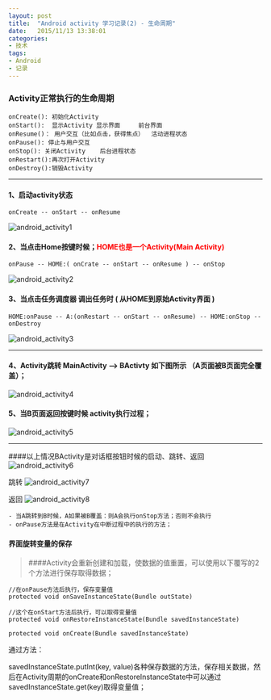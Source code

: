 ```yaml
---
layout: post
title:  "Android activity 学习记录(2) - 生命周期"
date:   2015/11/13 13:38:01 
categories:
- 技术
tags:
- Android
- 记录
---
```


### Activity正常执行的生命周期

	onCreate(): 初始化Activity	
	onStart():	显示Activity 显示界面	 	前台界面	
	onResume()： 用户交互（比如点击，获得焦点）  活动进程状态
	onPause(): 停止与用户交互
	onStop(): 关闭Activity	后台进程状态	
	onRestart():再次打开Activity
	onDestroy():销毁Activity

----------

#### 1、启动activity状态	

	onCreate -- onStart -- onResume
	
![android_activity1]({{site.baseurl}}/public/img/android_activity1.png)

#### 2、当点击Home按键时候；<b style='color:red'>HOME也是一个Activity(Main Activity)</b>
	
	onPause -- HOME:( onCrate -- onStart -- onResume ) -- onStop

![android_activity2]({{site.baseurl}}/public/img/android_activity2.png)

#### 3、当点击任务调度器 调出任务时 ( 从HOME到原始Activity界面 )
	
	HOME:onPause -- A:(onRestart -- onStart -- onResume) -- HOME:onStop -- onDestroy 

![android_activity3]({{site.baseurl}}/public/img/android_activity3.png)

----------

#### 4、Activity跳转 MainActivity --> BActivty 如下图所示 （A页面被B页面完全覆盖）；
	
![android_activity4]({{site.baseurl}}/public/img/android_activity4.png)


#### 5、当B页面返回按键时候 activity执行过程；
![android_activity5]({{site.baseurl}}/public/img/android_activity5.png)

----------

####以上情况BActivity是对话框按钮时候的启动、跳转、返回
![android_activity6]({{site.baseurl}}/public/img/android_activity6.png)

跳转
![android_activity7]({{site.baseurl}}/public/img/android_activity7.png)

返回
![android_activity8]({{site.baseurl}}/public/img/android_activity8.png)


	- 当A跳转到B时候，A如果被B覆盖：则A会执行onStop方法；否则不会执行
	- onPause方法是在Activity在中断过程中的执行的方法；


#### 界面旋转变量的保存

>####Activity会重新创建和加载，使数据的值重置，可以使用以下覆写的2个方法进行保存取得数据；
	
	//在onPause方法后执行，保存变量值
	protected void onSaveInstanceState(Bundle outState)

	//这个在onStart方法后执行，可以取得变量值
	protected void onRestoreInstanceState(Bundle savedInstanceState)
	
	protected void onCreate(Bundle savedInstanceState)
	
	
通过方法：

savedInstanceState.putInt(key, value)各种保存数据的方法，保存相关数据，然后在Activity周期的onCreate和onRestoreInstanceState中可以通过savedInstanceState.get(key)取得变量值；